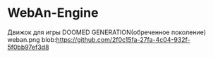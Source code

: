 # WebAn-Engine
Движок для игры DOOMED GENERATION(обреченное поколение)
weban.png
blob:https://github.com/2f0c15fa-27fa-4c04-932f-5f0bb97ef3d8
